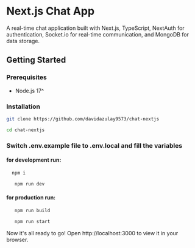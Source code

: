 # Next.js Chat App

A real-time chat application built with Next.js, TypeScript, 
NextAuth for authentication, Socket.io for real-time communication, and MongoDB for data storage.

## Getting Started

### Prerequisites

- Node.js 17^

### Installation


```bash
git clone https://github.com/davidazulay9573/chat-nextjs
``````

```bash
cd chat-nextjs
```
### Switch .env.example file to .env.local and fill the variables

#### for development run:

 ```bash
   npm i
```
```bash
   npm run dev
```

#### for production run:

```bash
   npm run build
```
```bash
   npm run start
```

Now it's all ready to go!
Open http://localhost:3000 to view it in your browser.